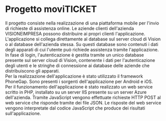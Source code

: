 # Progetto moviTICKET
Il progetto consiste nella realizzazione di una piattaforma mobile per l'invio di richieste di assistenza online. Le aziende clienti dell'azienda VISIONEIMPRESA possono distribuire ai propri clienti l'applicazione. L'applicazione si collega direttamente al database sul server cloud di Vision o al database dell'azienda stessa. Su questi database sono contenuti i dati degli apparati di cui l'utente può richiede assistenza tramite l'applicazione. In fase di login, l'autenticazione è gestita tramite un unico database presente sul server cloud di Vision, contenente i dati per l'autenticazione degli utenti e le stringhe di connessione ai database delle aziende che distribuiscono gli apparati. <br/>
Per la realizzazione dell'applicazione è stato utilizzato il framework PhoneGap. Sono presenti i sorgenti dell'applicazione per Android e iOS.<br/>
Per il funzionamento dell'applicazione è stato realizzato un web service scritto in PHP, installato su un server IIS presente su un server Azure dell'azienda. Tramite JavaScript vengono effettuate richieste HTTP POST al web service che risponde tramite dei file JSON. Le risposte del web service vengono interpretate dal codice JavaScript che produce dei risultati sull'applicazione.
